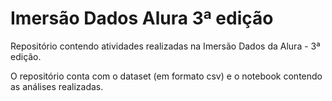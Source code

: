 # Imersão Dados Alura 3ª edição

Repositório contendo atividades realizadas na Imersão Dados da Alura - 3ª edição. 

O repositório conta com o dataset (em formato csv) e o notebook contendo as análises realizadas.
